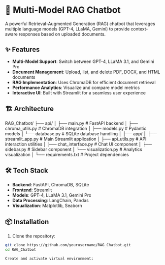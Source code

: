 # 🤖 Multi-Model RAG Chatbot

A powerful Retrieval-Augmented Generation (RAG) chatbot that leverages multiple language models (GPT-4, LLaMA, Gemini) to provide context-aware responses based on uploaded documents.

## ✨ Features

- **Multi-Model Support**: Switch between GPT-4, LLaMA 3.1, and Gemini Pro
- **Document Management**: Upload, list, and delete PDF, DOCX, and HTML documents
- **RAG Implementation**: Uses ChromaDB for efficient document retrieval
- **Performance Analytics**: Visualize and compare model metrics
- **Interactive UI**: Built with Streamlit for a seamless user experience

## 🏗️ Architecture

RAG_Chatbot/ ├── api/ │ ├── main.py # FastAPI backend │ ├── chroma_utils.py # ChromaDB integration │ ├── models.py # Pydantic models │ └── database.py # SQLite database handling │ ├── app/ │ ├── streamlit_app.py # Main Streamlit application │ ├── api_utils.py # API interaction utilities │ ├── chat_interface.py # Chat UI component │ ├── sidebar.py # Sidebar component │ └── visualization.py # Analytics visualization │ └── requirements.txt # Project dependencies


## 🛠️ Tech Stack

- **Backend**: FastAPI, ChromaDB, SQLite
- **Frontend**: Streamlit
- **Models**: GPT-4, LLaMA 3.1, Gemini Pro
- **Data Processing**: LangChain, Pandas
- **Visualization**: Matplotlib, Seaborn

## 📦 Installation

1. Clone the repository:
```bash
git clone https://github.com/yourusername/RAG_Chatbot.git
cd RAG_Chatbot

Create and activate virtual environment: